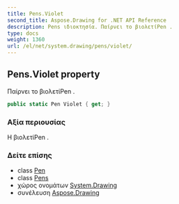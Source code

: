 ```yaml
---
title: Pens.Violet
second_title: Aspose.Drawing for .NET API Reference
description: Pens ιδιοκτησία. Παίρνει το βιολετίPen .
type: docs
weight: 1360
url: /el/net/system.drawing/pens/violet/
---
```

## Pens.Violet property

Παίρνει το βιολετίPen .

```csharp
public static Pen Violet { get; }
```

### Αξία περιουσίας

Η βιολετίPen .

### Δείτε επίσης

* class [Pen](../../pen/)
* class [Pens](../)
* χώρος ονομάτων [System.Drawing](../../pens/)
* συνέλευση [Aspose.Drawing](../../../)


